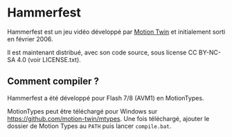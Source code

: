 # Hammerfest 

Hammerfest est un jeu vidéo développé par [Motion Twin](https://motion-twin.com/) et initialement sorti en février 2006.

Il est maintenant distribué, avec son code source, sous license CC BY-NC-SA 4.0 (voir LICENSE.txt).

## Comment compiler ?

Hammerfest a été développé pour Flash 7/8 (AVM1) en MotionTypes.

MotionTypes peut être téléchargé pour Windows sur https://github.com/motion-twin/mtypes. Une fois téléchargé, ajouter le dossier de Motion Types au `PATH` puis lancer `compile.bat`.

